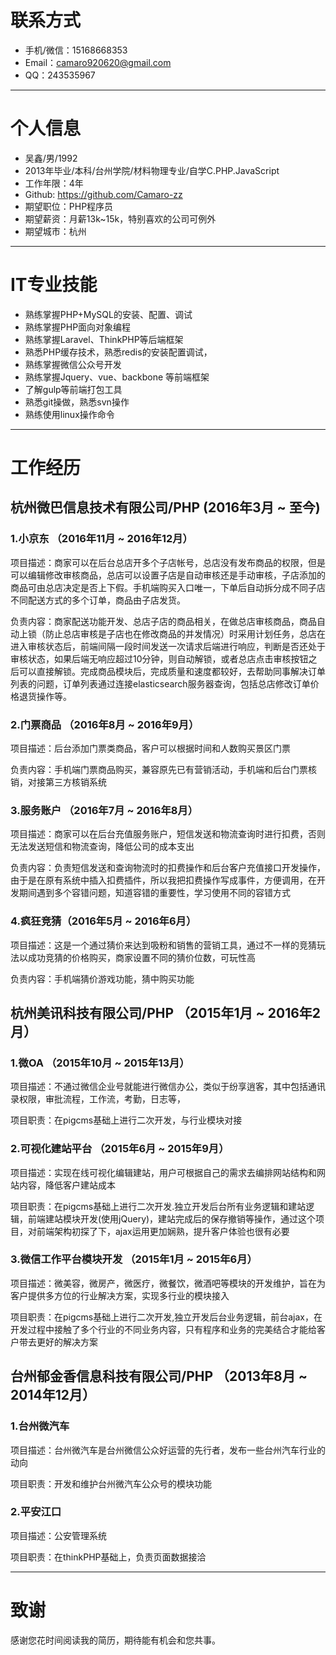 # 联系方式
- 手机/微信：15168668353
- Email：camaro920620@gmail.com
- QQ：243535967

---

# 个人信息

 - 吴鑫/男/1992 
 - 2013年毕业/本科/台州学院/材料物理专业/自学C.PHP.JavaScript
 - 工作年限：4年
 - Github: https://github.com/Camaro-zz 
 - 期望职位：PHP程序员
 - 期望薪资：月薪13k~15k，特别喜欢的公司可例外
 - 期望城市：杭州
 
---
# IT专业技能
 - 熟练掌握PHP+MySQL的安装、配置、调试
 - 熟练掌握PHP面向对象编程
 - 熟练掌握Laravel、ThinkPHP等后端框架
 - 熟悉PHP缓存技术，熟悉redis的安装配置调试，
 - 熟练掌握微信公众号开发
 - 熟练掌握Jquery、vue、backbone 等前端框架
 - 了解gulp等前端打包工具
 - 熟悉git操做，熟悉svn操作
 - 熟练使用linux操作命令
 
---
# 工作经历
## 杭州微巴信息技术有限公司/PHP  (2016年3月 ~ 至今)
### 1.小京东 （2016年11月 ~ 2016年12月）
 项目描述：商家可以在后台总店开多个子店帐号，总店没有发布商品的权限，但是可以编辑修改审核商品，总店可以设置子店是自动审核还是手动审核，子店添加的商品可由总店决定是否上下假。手机端购买入口唯一，下单后自动拆分成不同子店不同配送方式的多个订单，商品由子店发货。
 
 负责内容：商家配送功能开发、总店子店的商品相关，在做总店审核商品，商品自动上锁（防止总店审核是子店也在修改商品的并发情况）时采用计划任务，总店在进入审核状态后，前端间隔一段时间发送一次请求后端进行响应，判断是否还处于审核状态，如果后端无响应超过10分钟，则自动解锁，或者总店点击审核按钮之后可以直接解锁。完成商品模块后，完成质量和速度都较好，去帮助同事解决订单列表的问题，订单列表通过连接elasticsearch服务器查询，包括总店修改订单价格退货操作等。
 
### 2.门票商品 （2016年8月 ~ 2016年9月）
 项目描述：后台添加门票类商品，客户可以根据时间和人数购买景区门票
 
 负责内容：手机端门票商品购买，兼容原先已有营销活动，手机端和后台门票核销，对接第三方核销系统
### 3.服务账户 （2016年7月 ~ 2016年8月）
 项目描述：商家可以在后台充值服务账户，短信发送和物流查询时进行扣费，否则无法发送短信和物流查询，降低公司的成本支出
 
 负责内容：负责短信发送和查询物流时的扣费操作和后台客户充值接口开发操作，由于是在原有系统中插入扣费插件，所以我把扣费操作写成事件，方便调用，在开发期间遇到多个容错问题，知道容错的重要性，学习使用不同的容错方式
 
### 4.疯狂竞猜（2016年5月 ~ 2016年6月）
 项目描述：这是一个通过猜价来达到吸粉和销售的营销工具，通过不一样的竞猜玩法以成功竞猜的价格购买，商家设置不同的猜价位数，可玩性高
 
 负责内容：手机端猜价游戏功能，猜中购买功能


## 杭州美讯科技有限公司/PHP （2015年1月 ~ 2016年2月）
### 1.微OA （2015年10月 ~ 2015年13月）
 项目描述：不通过微信企业号就能进行微信办公，类似于纷享逍客，其中包括通讯录权限，审批流程，工作流，考勤，日志等，
 
 项目职责：在pigcms基础上进行二次开发，与行业模块对接
 
### 2.可视化建站平台 （2015年6月 ~ 2015年9月）
 项目描述：实现在线可视化编辑建站，用户可根据自己的需求去编排网站结构和网站内容，降低客户建站成本
 
 项目职责：在pigcms基础上进行二次开发.独立开发后台所有业务逻辑和建站逻辑，前端建站模块开发(使用jQuery)，建站完成后的保存撤销等操作，通过这个项目，对前端架构初探了下，ajax运用更加娴熟，提升客户体验也很有必要
 
### 3.微信工作平台模块开发 （2015年1月 ~ 2015年6月）
 项目描述：微美容，微房产，微医疗，微餐饮，微酒吧等模块的开发维护，旨在为客户提供多方位的行业解决方案，实现多行业的模块接入
 
 项目职责：在pigcms基础上进行二次开发,独立开发后台业务逻辑，前台ajax，在开发过程中接触了多个行业的不同业务内容，只有程序和业务的完美结合才能给客户带去更好的解决方案
 
## 台州郁金香信息科技有限公司/PHP （2013年8月 ~ 2014年12月）
### 1.台州微汽车
 项目描述：台州微汽车是台州微信公众好运营的先行者，发布一些台州汽车行业的动向
 
 项目职责：开发和维护台州微汽车公众号的模块功能

### 2.平安江口
 项目描述：公安管理系统
 
 项目职责：在thinkPHP基础上，负责页面数据接洽


---

# 致谢
感谢您花时间阅读我的简历，期待能有机会和您共事。
